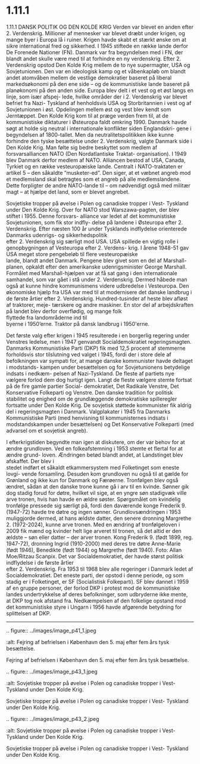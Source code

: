 # 1.11.1

1.11.1 
DANSK POLITIK OG DEN KOLDE KRIG
Verden var blevet en anden efter 2. Verdenskrig. Millioner af mennesker var 
blevet dræbt under krigen, og mange byer i Europa lå i ruiner. Krigen havde 
skabt et stærkt ønske om at sikre international fred og sikkerhed. I 1945 stiftede 
en række lande derfor De Forenede Nationer (FN). Danmark var fra begyndelsen 
med i FN, der blandt andet skulle være med til at forhindre en ny verdenskrig.
Efter 2. Verdenskrig opstod Den Kolde Krig mellem de to nye supermagter, USA 
og Sovjetunionen. Den var en ideologisk kamp og et våbenkapløb om blandt andet 
atomvåben mellem de vestlige demokratier baseret på liberal markedsøkonomi 
på den ene side – og de kommunistiske lande baseret på planøkonomi på den 
anden side. Europa blev delt i et vest og et øst langs en linje, som især afspej-
lede, hvilke områder der i 2. Verdenskrig var blevet befriet fra Nazi- Tyskland af 
henholdsvis USA og Storbritannien i vest og af Sovjetunionen i øst.
Opdelingen mellem øst og vest blev kendt som Jerntæppet. Den Kolde Krig kom til at 
præge verden frem til, at de kommunistiske diktaturer i Østeuropa faldt omkring 1990.
Danmark	havde	søgt	at	holde	sig	neutral	i	internationale	konflikter	siden	Englandskri-
gene i begyndelsen af 1800-tallet. Men da neutralitetspolitikken ikke kunne forhindre den 
tyske besættelse under 2. Verdenskrig, valgte Danmark side i Den Kolde Krig. Man følte 
sig bedre beskyttet som medlem af forsvarsalliancen NATO (Den Nordatlantiske Traktat- 
organisation). I 1949 blev Danmark derfor medlem af NATO. Alliancen bestod af USA, 
Canada, Tyrkiet og en række vesteuropæiske lande. Centralt i NATO-traktaten er artikel 5 
– den såkaldte ”musketer-ed”. Den siger, at et væbnet angreb mod et medlemsland skal 
betragtes som et angreb på alle medlemslandene. Dette forpligter de andre NATO-lande 
til – om nødvendigt også med militær magt – at hjælpe det land, som er blevet angrebet. 
 
 Sovjetiske tropper på øvelse i Polen og canadiske tropper i Vest- Tyskland under 
Den Kolde Krig.
Over for NATO stod Warszawa-pagten, der blev stiftet i 1955. Denne forsvars-
alliance	 var	 ledet	 af	 det	 kommunistiske	 Sovjetunionen,	 som	 fik	 stor	 indfly-
delse på landene i Østeuropa efter 2. Verdenskrig. Efter næsten 100 år under 
	Tysklands	 indflydelse	 orienterede	 Danmarks	 udenrigs-	 og	 sikkerhedspolitik	
efter 2. Verdenskrig sig særligt mod USA.
USA spillede en vigtig rolle i genopbygningen af Vesteuropa efter 2. Verdens-
krig.	I	årene	1948-51	gav	USA	meget	store	pengebeløb	til	flere	vesteuropæiske	
lande, blandt andet Danmark. Pengene blev givet som en del af Marshall-planen, 
opkaldt efter den amerikanske udenrigsminister George Marshall. Formålet 
med Marshall-hjælpen var at få sat gang i den internationale samhandel, som 
var gået i stå under 2. Verdenskrig. Dermed håbede man også at kunne hindre 
kommunismens videre udbredelse i Vesteuropa.
Den økonomiske hjælp fra USA var 
med til at modernisere det danske 
landbrug i de første årtier efter 2. 
Verdenskrig. Hundred-tusinder af 
heste	blev	afløst	af	traktorer,	meje-
tærskere og andre maskiner. En 
stor del af arbejdskraften på landet 
blev	derfor	overflødig,	og	mange	folk	
flyttede	 fra	 landområderne	 ind	 til	
byerne i 1950’erne.
Traktor på dansk landbrug i 1950'erne.
 
 Det første valg efter krigen i 1945 resulterede i en borgerlig regering under 
Venstres ledelse, men i 1947 genvandt Socialdemokratiet regeringsmagten.
Danmarks	 Kommunistiske	 Parti	 (DKP)	 fik	 med	 12,5	 procent	 af	 stemmerne	
forholdsvis stor tilslutning ved valget i 1945, fordi der i store dele af befolkningen 
var sympati for, at mange danske kommunister havde deltaget i modstands-
kampen under besættelsen og for Sovjetunionens betydelige indsats i nedkæm-
pelsen	af	Nazi-Tyskland.	De	fleste	af	partiets	nye	vælgere	forlod	dem	dog	hurtigt	
igen.	Langt	de	fleste	vælgere	stemte	fortsat	på	de	fire	gamle	partier	Social-
demokratiet, Det Radikale Venstre, Det Konservative Folkeparti og Venstre. 
Den danske tradition for politisk stabilitet og enighed om de grundlæggende 
demokratiske spilleregler fortsatte under Den Kolde Krig. De sovjetisk støttede 
kommunister	fik	aldrig	del	i	regeringsmagten	i	Danmark.
Valgplakater i 1945 fra Danmarks Kommunistiske Parti (med henvisning til 
kommunisternes indsats i modstandskampen under besættelsen) og Det 
Konservative Folkeparti (med advarsel om et sovjetisk angreb).
 
 I efterkrigstiden begyndte man igen at diskutere, om der var behov for at ændre 
grundloven.	Ved	en	folkeafstemning	i	1953	stemte	et	flertal	for	at	ændre	grund-
loven.	Ændringen	betød	blandt	andet,	at	Landstinget	blev	afskaffet.	Der	blev	i	
stedet indført et såkaldt etkammersystem med Folketinget som eneste lovgi-
vende forsamling. Desuden kom grundloven nu også til at gælde for Grønland og 
ikke kun for Danmark og Færøerne. Tronfølgen blev også ændret, sådan at den 
danske trone kunne gå i arv til en kvinde. Sønner gik dog stadig forud for døtre, 
hvilket vil sige, at en yngre søn stadigvæk ville arve tronen, hvis han havde en 
ældre søster. Spørgsmålet om kvindelig tronfølge pressede sig særligt på, fordi 
den daværende konge Frederik 9. (1947-72) havde tre døtre og ingen sønner. 
Grundlovsændringen i 1953 muliggjorde dermed, at hans ældste datter, den 
senere dronning Margrethe 2. (1972-2024), kunne arve tronen. Med en ændring 
af	tronfølgeloven	i	2009	fik	mænd	og	kvinder	helt	lige	arveret	til	tronen,	så	det	
altid er den ældste – søn eller datter – der arver tronen.
Kong Frederik 9. (født 1899, reg. 1947-72), dronning Ingrid (1910-2000) med 
deres tre døtre Anne-Marie (født 1946), Benedikte (født 1944) og Margrethe 
(født 1940). Foto: Allan Moe/Ritzau Scanpix.
Det	var	Socialdemokratiet,	der	havde	størst	politisk	indflydelse	i	de	første	årtier	
efter 2. Verdenskrig. Fra 1953 til 1968 blev alle regeringer i Danmark ledet af 
Socialdemokratiet. Det eneste parti, der opstod i denne periode, og som stadig er 
i Folketinget, er SF (Socialistisk Folkeparti). SF blev dannet i 1959 af en gruppe 
personer, der forlod DKP i protest mod de kommunistiske landes undertrykkelse 
af deres befolkninger, som udbryderne ikke mente, at DKP tog nok afstand fra. 
Nedkæmpelsen af den folkelige opstand mod det kommunistiske styre i Ungarn 
i 1956 havde afgørende betydning for splittelsen af DKP.
 
 ---

<!-- Figures extracted from nearby pages -->

.. figure:: ../images/image_p41_1.jpeg

   :alt: Fejring af befrielsen i København den 5. maj efter fem års tysk besættelse.

   Fejring af befrielsen i København den 5. maj efter fem års tysk besættelse.

.. figure:: ../images/image_p43_1.jpeg

   :alt: Sovjetiske tropper på øvelse i Polen og canadiske tropper i Vest- Tyskland under Den Kolde Krig.

   Sovjetiske tropper på øvelse i Polen og canadiske tropper i Vest- Tyskland under Den Kolde Krig.

.. figure:: ../images/image_p43_2.jpeg

   :alt: Sovjetiske tropper på øvelse i Polen og canadiske tropper i Vest- Tyskland under Den Kolde Krig.

   Sovjetiske tropper på øvelse i Polen og canadiske tropper i Vest- Tyskland under Den Kolde Krig.
